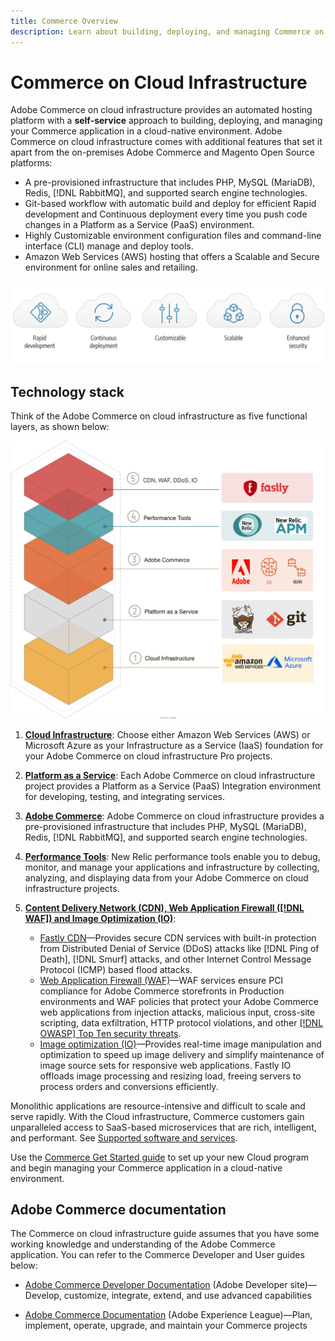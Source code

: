 ```yaml
---
title: Commerce Overview
description: Learn about building, deploying, and managing Commerce on Cloud infrastructure.
---
```


# Commerce on Cloud Infrastructure

Adobe Commerce on cloud infrastructure provides an automated hosting platform with a **self-service** approach to building, deploying, and managing your Commerce application in a cloud-native environment. Adobe Commerce on cloud infrastructure comes with additional features that set it apart from the on-premises Adobe Commerce and Magento Open Source platforms:

* A pre-provisioned infrastructure that includes PHP, MySQL (MariaDB), Redis, [!DNL RabbitMQ], and supported search engine technologies.
* Git-based workflow with automatic build and deploy for efficient Rapid development and Continuous deployment every time you push code changes in a Platform as a Service (PaaS) environment.
* Highly Customizable environment configuration files and command-line interface (CLI) manage and deploy tools.
* Amazon Web Services (AWS) hosting that offers a Scalable and Secure environment for online sales and retailing.

![Cloud benefits](../assets/CloudBenefits.svg)

## Technology stack

Think of the Adobe Commerce on cloud infrastructure as five functional layers, as shown below:

![Cloud stack](../assets/CloudStack.svg)

1. [**Cloud Infrastructure**](architecture/pro-architecture.md): Choose either Amazon Web Services (AWS) or Microsoft Azure as your Infrastructure as a Service (IaaS) foundation for your Adobe Commerce on cloud infrastructure Pro projects.
1. [**Platform as a Service**](architecture/cloud-architecture.md): Each Adobe Commerce on cloud infrastructure project provides a Platform as a Service (PaaS) Integration environment for developing, testing, and integrating services.
1. [**Adobe Commerce**](project/overview.md): Adobe Commerce on cloud infrastructure provides a pre-provisioned infrastructure that includes PHP, MySQL (MariaDB), Redis, [!DNL RabbitMQ], and supported search engine technologies.
1. [**Performance Tools**](monitor/new-relic.md): New Relic performance tools enable you to debug, monitor, and manage your applications and infrastructure by collecting, analyzing, and displaying data from your Adobe Commerce on cloud infrastructure projects.
1. [**Content Delivery Network (CDN), Web Application Firewall ([!DNL WAF]) and Image Optimization (IO)**](/help/cloud-guide/cdn/fastly.md):

   * [Fastly CDN](/help/cloud-guide/cdn/fastly.md#ddos-protection)—Provides secure CDN services with built-in protection from Distributed Denial of Service (DDoS) attacks like [!DNL Ping of Death], [!DNL Smurf] attacks, and other Internet Control Message Protocol (ICMP) based flood attacks.
   * [Web Application Firewall (WAF)](/help/cloud-guide/cdn/fastly-waf-service.md)—WAF services ensure PCI compliance for Adobe Commerce storefronts in Production environments and WAF policies that protect your Adobe Commerce web applications from injection attacks, malicious input, cross-site scripting, data exfiltration, HTTP protocol violations, and other [[!DNL OWASP] Top Ten security threats](https://www.owasp.org/index.php/Top_Ten).
   * [Image optimization (IO)](/help/cloud-guide/cdn/fastly-image-optimization.md)—Provides real-time image manipulation and optimization to speed up image delivery and simplify maintenance of image source sets for responsive web applications. Fastly IO offloads image processing and resizing load, freeing servers to process orders and conversions efficiently.

Monolithic applications are resource-intensive and difficult to scale and serve rapidly. With the Cloud infrastructure, Commerce customers gain unparalleled access to SaaS-based microservices that are rich, intelligent, and performant. See [Supported software and services](architecture/cloud-architecture.md#supported-software-and-services).

Use the [Commerce Get Started guide](../get-started/overview.md) to set up your new Cloud program and begin managing your Commerce application in a cloud-native environment.

## Adobe Commerce documentation

The Commerce on cloud infrastructure guide assumes that you have some working knowledge and understanding of the Adobe Commerce application. You can refer to the Commerce Developer and User guides below:

* [Adobe Commerce Developer Documentation](https://developer.adobe.com/commerce/docs) (Adobe Developer site)—Develop, customize, integrate, extend, and use advanced capabilities 

* [Adobe Commerce Documentation](https://experienceleague.adobe.com/docs/commerce.html) (Adobe Experience League)—Plan, implement, operate, upgrade, and maintain your Commerce projects
